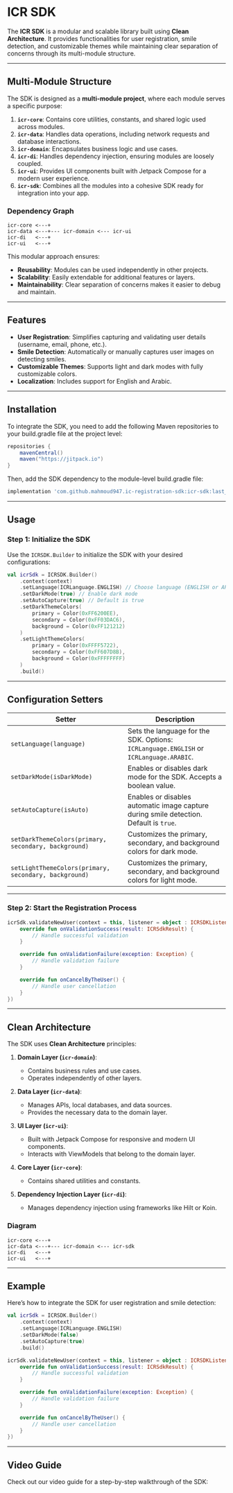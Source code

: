 
# ICR SDK

The **ICR SDK** is a modular and scalable library built using **Clean Architecture**. It provides functionalities for user registration, smile detection, and customizable themes while maintaining clear separation of concerns through its multi-module structure.

---

## Multi-Module Structure

The SDK is designed as a **multi-module project**, where each module serves a specific purpose:

1. **`icr-core`**: Contains core utilities, constants, and shared logic used across modules.
2. **`icr-data`**: Handles data operations, including network requests and database interactions.
3. **`icr-domain`**: Encapsulates business logic and use cases.
4. **`icr-di`**: Handles dependency injection, ensuring modules are loosely coupled.
5. **`icr-ui`**: Provides UI components built with Jetpack Compose for a modern user experience.
6. **`icr-sdk`**: Combines all the modules into a cohesive SDK ready for integration into your app.

### Dependency Graph

```
icr-core <---+
icr-data <---+--- icr-domain <--- icr-ui
icr-di   <---+
icr-ui   <---+
```

This modular approach ensures:
- **Reusability**: Modules can be used independently in other projects.
- **Scalability**: Easily extendable for additional features or layers.
- **Maintainability**: Clear separation of concerns makes it easier to debug and maintain.

---

## Features

- **User Registration**: Simplifies capturing and validating user details (username, email, phone, etc.).
- **Smile Detection**: Automatically or manually captures user images on detecting smiles.
- **Customizable Themes**: Supports light and dark modes with fully customizable colors.
- **Localization**: Includes support for English and Arabic.

---

## Installation

To integrate the SDK, you need to add the following Maven repositories to your build.gradle file at the project level:
```gradle
repositories {
    mavenCentral()
    maven("https://jitpack.io")
}
```
Then, add the SDK dependency to the module-level build.gradle file:

```gradle
implementation 'com.github.mahmoud947.ic-registration-sdk:icr-sdk:last_version'
```

---

## Usage

### Step 1: Initialize the SDK

Use the `ICRSDK.Builder` to initialize the SDK with your desired configurations:

```kotlin
val icrSdk = ICRSDK.Builder()
    .context(context)
    .setLanguage(ICRLanguage.ENGLISH) // Choose language (ENGLISH or ARABIC)
    .setDarkMode(true) // Enable dark mode
    .setAutoCapture(true) // Default is true
    .setDarkThemeColors(
        primary = Color(0xFF6200EE),
        secondary = Color(0xFF03DAC6),
        background = Color(0xFF121212)
    )
    .setLightThemeColors(
        primary = Color(0xFFFF5722),
        secondary = Color(0xFF607D8B),
        background = Color(0xFFFFFFFF)
    )
    .build()
```

---

## Configuration Setters

| Setter                  | Description                                                                 |
|-------------------------|-----------------------------------------------------------------------------|
| `setLanguage(language)` | Sets the language for the SDK. Options: `ICRLanguage.ENGLISH` or `ICRLanguage.ARABIC`. |
| `setDarkMode(isDarkMode)` | Enables or disables dark mode for the SDK. Accepts a boolean value.       |
| `setAutoCapture(isAuto)` | Enables or disables automatic image capture during smile detection. Default is `true`. |
| `setDarkThemeColors(primary, secondary, background)` | Customizes the primary, secondary, and background colors for dark mode. |
| `setLightThemeColors(primary, secondary, background)` | Customizes the primary, secondary, and background colors for light mode. |

---

### Step 2: Start the Registration Process

```kotlin
icrSdk.validateNewUser(context = this, listener = object : ICRSDKListener {
    override fun onValidationSuccess(result: ICRSdkResult) {
        // Handle successful validation
    }

    override fun onValidationFailure(exception: Exception) {
        // Handle validation failure
    }

    override fun onCancelByTheUser() {
        // Handle user cancellation
    }
})
```

---

## Clean Architecture

The SDK uses **Clean Architecture** principles:

1. **Domain Layer (`icr-domain`)**:
   - Contains business rules and use cases.
   - Operates independently of other layers.

2. **Data Layer (`icr-data`)**:
   - Manages APIs, local databases, and data sources.
   - Provides the necessary data to the domain layer.

3. **UI Layer (`icr-ui`)**:
   - Built with Jetpack Compose for responsive and modern UI components.
   - Interacts with ViewModels that belong to the domain layer.

4. **Core Layer (`icr-core`)**:
   - Contains shared utilities and constants.

5. **Dependency Injection Layer (`icr-di`)**:
   - Manages dependency injection using frameworks like Hilt or Koin.

### Diagram

```
icr-core <---+
icr-data <---+--- icr-domain <--- icr-sdk
icr-di   <---+
icr-ui   <---+
```

---

## Example

Here’s how to integrate the SDK for user registration and smile detection:

```kotlin
val icrSdk = ICRSDK.Builder()
    .context(context)
    .setLanguage(ICRLanguage.ENGLISH)
    .setDarkMode(false)
    .setAutoCapture(true)
    .build()

icrSdk.validateNewUser(context = this, listener = object : ICRSDKListener {
    override fun onValidationSuccess(result: ICRSdkResult) {
        // Handle successful validation
    }

    override fun onValidationFailure(exception: Exception) {
        // Handle validation failure
    }

    override fun onCancelByTheUser() {
        // Handle user cancellation
    }
})
```

---

## Video Guide

Check out our video guide for a step-by-step walkthrough of the SDK:  


